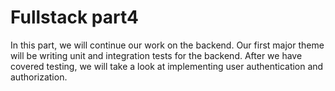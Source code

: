 <h1>Fullstack part4</h1>

<p>In this part, we will continue our work on the backend. Our first major theme will be writing unit and integration tests for the backend.
 After we have covered testing, we will take a look at implementing user authentication and authorization.</p>
